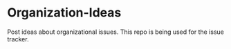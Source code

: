 Organization-Ideas
==================

Post ideas about organizational issues. This repo is being used for the issue tracker.
 
